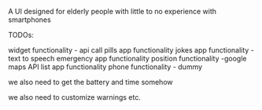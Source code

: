 A UI designed for elderly people with little to no experience with smartphones





TODOs:


widget functionality - api call
pills app functionality
jokes app functionality - text to speech
emergency app functionality 
position functionality -google maps API
list app functionality
phone functionality - dummy 

we also need to get the battery and time somehow 

we also need to customize warnings etc.
